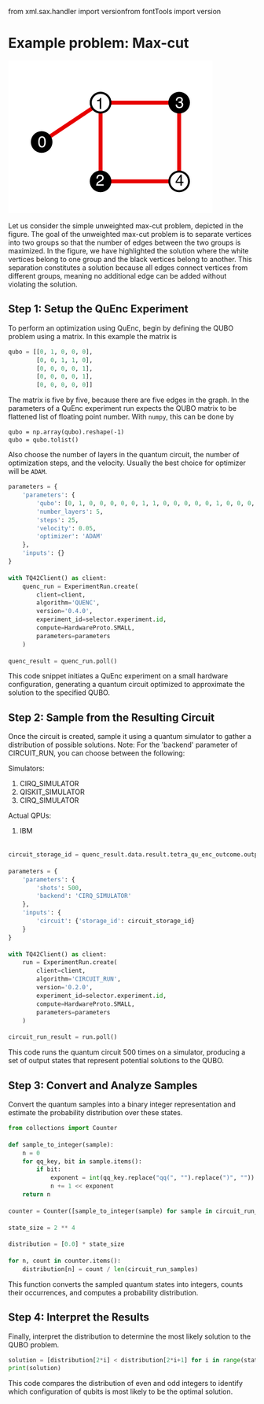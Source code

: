 from xml.sax.handler import versionfrom fontTools import version

# Example problem: Max-cut

![img.png](../images/maxcut.png)  

Let us consider the simple unweighted max-cut problem, depicted in the figure. The goal of the unweighted max-cut problem is to separate vertices into two groups so that the number of edges between the two groups is maximized. In the figure, we have highlighted the solution where the white vertices belong to one group and the black vertices belong to another. This separation constitutes a solution because all edges connect vertices from different groups, meaning no additional edge can be added without violating the solution.  

## Step 1: Setup the QuEnc Experiment
To perform an optimization using QuEnc, begin by defining the QUBO problem using a matrix. In this example the matrix is
```python
qubo = [[0, 1, 0, 0, 0],
        [0, 0, 1, 1, 0],
        [0, 0, 0, 0, 1],
        [0, 0, 0, 0, 1],
        [0, 0, 0, 0, 0]]
```

The matrix is five by five, because there are five edges in the graph. In the parameters of a QuEnc experiment run expects the QUBO matrix to be flattened list of floating point number. With `numpy`, this can be done by

```
qubo = np.array(qubo).reshape(-1)
qubo = qubo.tolist()
```

Also choose the number of layers in the quantum circuit, the number of optimization steps, and the velocity. Usually the best choice for optimizer will be `ADAM`.

```python
parameters = {
	'parameters': {
    	'qubo': [0, 1, 0, 0, 0, 0, 0, 1, 1, 0, 0, 0, 0, 0, 1, 0, 0, 0, 0, 1, 0, 0, 0, 0, 0],  
    	'number_layers': 5,
    	'steps': 25,
    	'velocity': 0.05,
    	'optimizer': 'ADAM'
	},
	'inputs': {}
}

with TQ42Client() as client:
	quenc_run = ExperimentRun.create(
    	client=client,
    	algorithm='QUENC',
        version='0.4.0',
    	experiment_id=selector.experiment.id,
    	compute=HardwareProto.SMALL,
    	parameters=parameters
	)

quenc_result = quenc_run.poll()
```

This code snippet initiates a QuEnc experiment on a small hardware configuration, generating a quantum circuit optimized to approximate the solution to the specified QUBO.

## Step 2: Sample from the Resulting Circuit
Once the circuit is created, sample it using a quantum simulator to gather a distribution of possible solutions.
Note: For the 'backend' parameter of CIRCUIT_RUN, you can choose between the following:

Simulators:
1. CIRQ_SIMULATOR
2. QISKIT_SIMULATOR
3. CIRQ_SIMULATOR

Actual QPUs:
1. IBM

```python

circuit_storage_id = quenc_result.data.result.tetra_qu_enc_outcome.outputs.circuit.storage_id

parameters = {
	'parameters': {
    	'shots': 500,
    	'backend': 'CIRQ_SIMULATOR'
	},
	'inputs': {
    	'circuit': {'storage_id': circuit_storage_id}
	}
}

with TQ42Client() as client:
	run = ExperimentRun.create(
    	client=client,
    	algorithm='CIRCUIT_RUN',
        version='0.2.0',
    	experiment_id=selector.experiment.id,
    	compute=HardwareProto.SMALL,
    	parameters=parameters
	)

circuit_run_result = run.poll()
```

This code runs the quantum circuit 500 times on a simulator, producing a set of output states that represent potential solutions to the QUBO.

## Step 3: Convert and Analyze Samples
Convert the quantum samples into a binary integer representation and estimate the probability distribution over these states.

```python
from collections import Counter

def sample_to_integer(sample):
	n = 0
	for qq_key, bit in sample.items():
    	if bit:
        	exponent = int(qq_key.replace("qq(", "").replace(")", ""))
        	n += 1 << exponent
	return n

counter = Counter([sample_to_integer(sample) for sample in circuit_run_samples])

state_size = 2 ** 4

distribution = [0.0] * state_size

for n, count in counter.items():
	distribution[n] = count / len(circuit_run_samples)
```

This function converts the sampled quantum states into integers, counts their occurrences, and computes a probability distribution.

## Step 4: Interpret the Results
Finally, interpret the distribution to determine the most likely solution to the QUBO problem.

```python
solution = [distribution[2*i] < distribution[2*i+1] for i in range(state_size // 2)]
print(solution)
```

This code compares the distribution of even and odd integers to identify which configuration of qubits is most likely to be the optimal solution.

